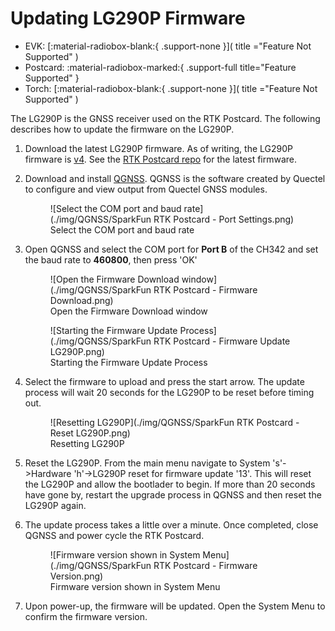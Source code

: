 # Updating LG290P Firmware

<!--
Compatibility Icons
====================================================================================

:material-radiobox-marked:{ .support-full title="Feature Supported" }
:material-radiobox-indeterminate-variant:{ .support-partial title="Feature Partially Supported" }
:material-radiobox-blank:{ .support-none title="Feature Not Supported" }
-->

<div class="grid cards fill" markdown>


- EVK: [:material-radiobox-blank:{ .support-none }]( title ="Feature Not Supported" )
- Postcard: :material-radiobox-marked:{ .support-full title="Feature Supported" }
- Torch: [:material-radiobox-blank:{ .support-none }]( title ="Feature Not Supported" )

</div>

The LG290P is the GNSS receiver used on the RTK Postcard. The following describes how to update the firmware on the LG290P.

1. Download the latest LG290P firmware. As of writing, the LG290P firmware is [v4](https://raw.githubusercontent.com/SparkFun_RTK_Postcard/blob/main/Firmware/Quectel_LG290P_Firmware_Release_V0104S.zip). See the [RTK Postcard repo](https://github.com/sparkfun/SparkFun_RTK_Postcard/tree/main/Firmware) for the latest firmware.
2. Download and install [QGNSS](https://www.quectel.com/download/qgnss_v2-0_en/). QGNSS is the software created by Quectel to configure and view output from Quectel GNSS modules.

	<figure markdown>
	![Select the COM port and baud rate](./img/QGNSS/SparkFun RTK Postcard - Port Settings.png)
	<figcaption markdown>
	Select the COM port and baud rate
	</figcaption>
	</figure>

3. Open QGNSS and select the COM port for **Port B** of the CH342 and set the baud rate to **460800**, then press 'OK'

	<figure markdown>
	![Open the Firmware Download window](./img/QGNSS/SparkFun RTK Postcard - Firmware Download.png)
	<figcaption markdown>
	Open the Firmware Download window
	</figcaption>
	</figure>

	<figure markdown>
	![Starting the Firmware Update Process](./img/QGNSS/SparkFun RTK Postcard - Firmware Update LG290P.png)
	<figcaption markdown>
	Starting the Firmware Update Process
	</figcaption>
	</figure>

4. Select the firmware to upload and press the start arrow. The update process will wait 20 seconds for the LG290P to be reset before timing out.


	<figure markdown>
	![Resetting LG290P](./img/QGNSS/SparkFun RTK Postcard - Reset LG290P.png)
	<figcaption markdown>
	Resetting LG290P
	</figcaption>
	</figure>

5. Reset the LG290P. From the main menu navigate to System 's'->Hardware 'h'->LG290P reset for firmware update '13'. This will reset the LG290P and allow the bootlader to begin. If more than 20 seconds have gone by, restart the upgrade process in QGNSS and then reset the LG290P again.

6. The update process takes a little over a minute. Once completed, close QGNSS and power cycle the RTK Postcard.

	<figure markdown>
	![Firmware version shown in System Menu](./img/QGNSS/SparkFun RTK Postcard - Firmware Version.png)
	<figcaption markdown>
	Firmware version shown in System Menu
	</figcaption>
	</figure>

8. Upon power-up, the firmware will be updated. Open the System Menu to confirm the firmware version.
